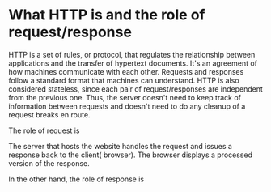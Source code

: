# What HTTP is and the role of request/response

HTTP is a set of rules, or protocol, that regulates the relationship between applications and the transfer of hypertext documents. It's an agreement of how machines communicate with each other. Requests and responses follow a standard format that machines can understand. HTTP is also considered stateless, since each pair of request/responses are independent from the previous one. Thus, the server doesn't need to keep track of information between requests and doesn't need to do any cleanup of a request breaks en route.

The role of request is

The server that hosts the website handles the request and issues a response back to the client( browser). The browser displays a processed version of the response.

In the other hand, the role of response is

